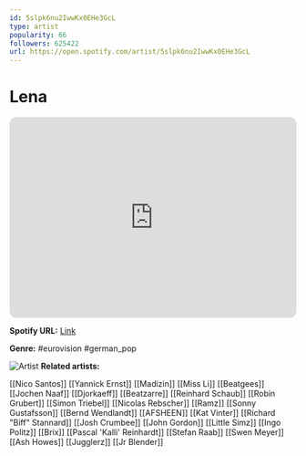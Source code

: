 ```yaml
---
id: 5slpk6nu2IwwKx0EHe3GcL
type: artist
popularity: 66
followers: 625422
url: https://open.spotify.com/artist/5slpk6nu2IwwKx0EHe3GcL
---
```

# Lena

<iframe style="border-radius:12px" src="https://open.spotify.com/embed/artist/5slpk6nu2IwwKx0EHe3GcL" width="100%" height="352" frameBorder="0" allowfullscreen="" allow="autoplay; clipboard-write; encrypted-media; fullscreen; picture-in-picture" loading="lazy"></iframe>

**Spotify URL:** [Link](https://open.spotify.com/artist/5slpk6nu2IwwKx0EHe3GcL)

**Genre:**  #eurovision #german_pop

![Artist](https://i.scdn.co/image/ab6761610000e5eb417d1d4d75ffa6ca29055043)
**Related artists:**

[[Nico Santos]]
[[Yannick Ernst]]
[[Madizin]]
[[Miss Li]]
[[Beatgees]]
[[Jochen Naaf]]
[[Djorkaeff]]
[[Beatzarre]]
[[Reinhard Schaub]]
[[Robin Grubert]]
[[Simon Triebel]]
[[Nicolas Rebscher]]
[[Ramz]]
[[Sonny Gustafsson]]
[[Bernd Wendlandt]]
[[AFSHEEN]]
[[Kat Vinter]]
[[Richard "Biff" Stannard]]
[[Josh Crumbee]]
[[John Gordon]]
[[Little Simz]]
[[Ingo Politz]]
[[Brix]]
[[Pascal 'Kalli' Reinhardt]]
[[Stefan Raab]]
[[Swen Meyer]]
[[Ash Howes]]
[[Jugglerz]]
[[Jr Blender]]
